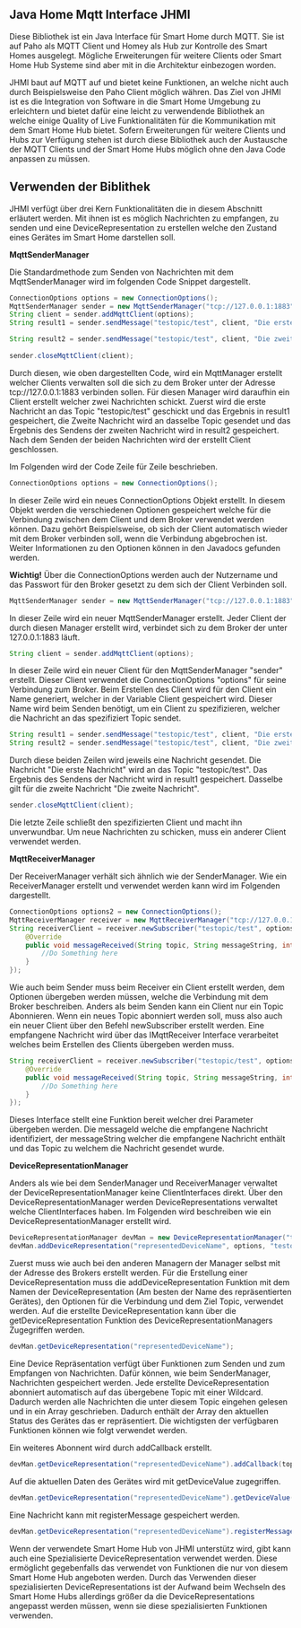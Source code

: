 ## Java Home Mqtt Interface JHMI

Diese Bibliothek ist ein Java Interface für Smart Home durch MQTT. Sie ist auf Paho als MQTT Client und Homey als Hub zur Kontrolle des Smart Homes ausgelegt. Mögliche Erweiterungen für weitere Clients oder Smart Home Hub Systeme sind aber mit in die Architektur einbezogen worden.

JHMI baut auf MQTT auf und bietet keine Funktionen, an welche nicht auch durch Beispielsweise den Paho Client möglich währen. Das Ziel von JHMI ist es die Integration von Software in die Smart Home Umgebung zu erleichtern und bietet dafür eine leicht zu verwendende Bibliothek an welche einige Quality of Live Funktionalitäten für die Kommunikation mit dem Smart Home Hub bietet. Sofern Erweiterungen für weitere Clients und Hubs zur Verfügung stehen ist durch diese Bibliothek auch der Austausche der MQTT Clients und der Smart Home Hubs möglich ohne den Java Code anpassen zu müssen.

## Verwenden der Biblithek

JHMI verfügt über drei Kern Funktionalitäten die in diesem Abschnitt erläutert werden. Mit ihnen ist es möglich Nachrichten zu empfangen, zu senden und eine DeviceRepresentation zu erstellen welche den Zustand eines Gerätes im Smart Home darstellen soll.

**MqttSenderManager**

Die Standardmethode zum Senden von Nachrichten mit dem MqttSenderManager wird im folgenden Code Snippet dargestellt.

```Java
ConnectionOptions options = new ConnectionOptions();
MqttSenderManager sender = new MqttSenderManager("tcp://127.0.0.1:1883");
String client = sender.addMqttClient(options);
String result1 = sender.sendMessage("testopic/test", client, "Die erste Nachricht");

String result2 = sender.sendMessage("testopic/test", client, "Die zweite Nachricht");
    
sender.closeMqttClient(client);
```

Durch diesen, wie oben dargestellten Code, wird ein MqttManager erstellt welcher Clients verwalten soll die sich zu dem Broker unter der Adresse tcp://127.0.0.1:1883 verbinden sollen. Für diesen Manager wird daraufhin ein Client erstellt welcher zwei Nachrichten schickt. Zuerst wird die erste Nachricht an das Topic "testopic/test" geschickt und das Ergebnis in result1 gespeichert, die Zweite Nachricht wird an dasselbe Topic gesendet und das Ergebnis des Sendens der zweiten Nachricht wird in result2 gespeichert. Nach dem Senden der beiden Nachrichten wird der erstellt Client geschlossen.

Im Folgenden wird der Code Zeile für Zeile beschrieben.


```Java
ConnectionOptions options = new ConnectionOptions();
 ```
In dieser Zeile wird ein neues ConnectionOptions Objekt erstellt. In diesem Objekt werden die verschiedenen Optionen gespeichert welche für die Verbindung zwischen dem Client und dem Broker verwendet werden können. Dazu gehört Beispielsweise, ob sich der Client automatisch wieder mit dem Broker verbinden soll, wenn die Verbindung abgebrochen ist. Weiter Informationen zu den Optionen können in den Javadocs gefunden werden.

**Wichtig!** Über die ConnectionOptions werden auch der Nutzername und das Passwort für den Broker gesetzt zu dem sich der Client Verbinden soll.

```Java
MqttSenderManager sender = new MqttSenderManager("tcp://127.0.0.1:1883");
 ```
In dieser Zeile wird ein neuer MqttSenderManager erstellt. Jeder Client der durch diesen Manager erstellt wird, verbindet sich zu dem Broker der unter 127.0.0.1:1883
läuft.

```Java
String client = sender.addMqttClient(options);
 ```
In dieser Zeile wird ein neuer Client für den MqttSenderManager "sender" erstellt. Dieser Client verwendet die ConnectionOptions "options" für seine Verbindung zum Broker. Beim Erstellen des Client wird für den Client ein Name generiert, welcher in der Variable Client gespeichert wird. Dieser Name wird beim Senden benötigt, um ein Client zu spezifizieren, welcher die Nachricht an das spezifiziert Topic sendet.

```Java
String result1 = sender.sendMessage("testopic/test", client, "Die erste Nachricht");
String result2 = sender.sendMessage("testopic/test", client, "Die zweite Nachricht");
 ```
Durch diese beiden Zeilen wird jeweils eine Nachricht gesendet. Die Nachricht "Die erste Nachricht" wird an das Topic "testopic/test". Das Ergebnis des Sendens der Nachricht wird in result1 gespeichert. Dasselbe gilt für die zweite Nachricht "Die zweite Nachricht".

```Java
sender.closeMqttClient(client);
 ```
Die letzte Zeile schließt den spezifizierten Client und macht ihn unverwundbar. Um neue Nachrichten zu schicken, muss ein anderer Client verwendet werden.

**MqttReceiverManager**

Der ReceiverManager verhält sich ähnlich wie der SenderManager. Wie ein ReceiverManager erstellt und verwendet werden kann wird im Folgenden dargestellt.

```Java
ConnectionOptions options2 = new ConnectionOptions();
MqttReceiverManager receiver = new MqttReceiverManager("tcp://127.0.0.1:1883");
String receiverClient = receiver.newSubscriber("testopic/test", options2, new IMqttReceiver() {
    @Override
    public void messageReceived(String topic, String messageString, int messageId) {
        //Do Something here
    }
});
```

Wie auch beim Sender muss beim Receiver ein Client erstellt werden, dem Optionen übergeben werden müssen, welche die Verbindung mit dem Broker beschreiben. Anders als beim Senden kann ein Client nur ein Topic Abonnieren. Wenn ein neues Topic abonniert werden soll, muss also auch ein neuer Client über den Befehl newSubscriber erstellt werden. Eine empfangene Nachricht wird über das IMqttReceiver Interface verarbeitet welches beim Erstellen des Clients übergeben werden muss.

```Java
String receiverClient = receiver.newSubscriber("testopic/test", options2, new IMqttReceiver() {
    @Override
    public void messageReceived(String topic, String messageString, int messageId) {
        //Do Something here
    }
});
```

Dieses Interface stellt eine Funktion bereit welcher drei Parameter übergeben werden. Die messageId welche die empfangene Nachricht identifiziert, der messageString welcher die empfangene Nachricht enthält und das Topic zu welchem die Nachricht gesendet wurde.

**DeviceRepresentationManager**

Anders als wie bei dem SenderManager und ReceiverManager verwaltet der DeviceRepresentationManager keine ClientInterfaces direkt. Über den DeviceRepresentationManager werden DeviceRepresentations verwaltet welche ClientInterfaces haben. Im Folgenden wird beschreiben wie ein DeviceRepresentationManager erstellt wird.

```Java
DeviceRepresentationManager devMan = new DeviceRepresentationManager("tcp://127.0.0.1:1883");
devMan.addDeviceRepresentation("representedDeviceName", options, "testopic/testDevice");
```

Zuerst muss wie auch bei den anderen Managern der Manager selbst mit der Adresse des Brokers erstellt werden. Für die Erstellung einer DeviceRepresentation muss die addDeviceRepresentation Funktion mit dem Namen der DeviceRepresentation (Am besten der Name des repräsentierten Gerätes), den Optionen für die Verbindung und dem Ziel Topic, verwendet werden. Auf die erstellte DeviceRepresentation kann über die getDeviceRepresentation Funktion des DeviceRepresentationManagers Zugegriffen werden.

```Java
devMan.getDeviceRepresentation("representedDeviceName");
```
Eine Device Repräsentation verfügt über Funktionen zum Senden und zum Empfangen von Nachrichten. Dafür können, wie beim SenderManager, Nachrichten gespeichert werden. Jede erstellte DeviceRepresentation abonniert automatisch auf das übergebene Topic mit einer Wildcard. Dadurch werden alle Nachrichten die unter diesem Topic eingehen gelesen und in ein Array geschrieben. Dadurch enthält der Array den aktuellen Status des Gerätes das er repräsentiert. Die wichtigsten der verfügbaren Funktionen können wie folgt verwendet werden.

Ein weiteres Abonnent wird durch addCallback erstellt.
```Java
devMan.getDeviceRepresentation("representedDeviceName").addCallback(topic, IMqttReceiver());
```
Auf die aktuellen Daten des Gerätes wird mit getDeviceValue zugegriffen.
```Java
devMan.getDeviceRepresentation("representedDeviceName").getDeviceValue(topic);
```
Eine Nachricht kann mit registerMessage gespeichert werden.
```Java
devMan.getDeviceRepresentation("representedDeviceName").registerMessage(name, topic, value);
```

Wenn der verwendete Smart Home Hub von JHMI unterstütz wird, gibt kann auch eine Spezialisierte DeviceRepresentation verwendet werden. Diese ermöglicht gegebenfalls das verwendet von Funktionen die nur von diesem Smart Home Hub angeboten werden. Durch das Verwenden dieser spezialisierten DeviceRepresentations ist der Aufwand beim Wechseln des Smart Home Hubs allerdings größer da die DeviceRepresentations angepasst werden müssen, wenn sie diese spezialisierten Funktionen verwenden.
